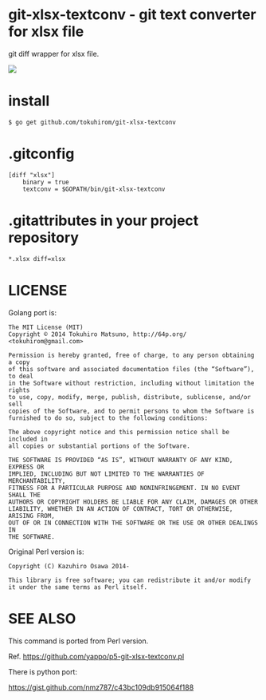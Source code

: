 # git-xlsx-textconv - git text converter for xlsx file

git diff wrapper for xlsx file.

<img src="http://t.co/5Epi6NXHZ5">

# install

    $ go get github.com/tokuhirom/git-xlsx-textconv
    
# .gitconfig

    [diff "xlsx"]
        binary = true
        textconv = $GOPATH/bin/git-xlsx-textconv

# .gitattributes in your project repository

    *.xlsx diff=xlsx

# LICENSE

Golang port is:

    The MIT License (MIT)
    Copyright © 2014 Tokuhiro Matsuno, http://64p.org/ <tokuhirom@gmail.com>

    Permission is hereby granted, free of charge, to any person obtaining a copy
    of this software and associated documentation files (the “Software”), to deal
    in the Software without restriction, including without limitation the rights
    to use, copy, modify, merge, publish, distribute, sublicense, and/or sell
    copies of the Software, and to permit persons to whom the Software is
    furnished to do so, subject to the following conditions:

    The above copyright notice and this permission notice shall be included in
    all copies or substantial portions of the Software.

    THE SOFTWARE IS PROVIDED “AS IS”, WITHOUT WARRANTY OF ANY KIND, EXPRESS OR
    IMPLIED, INCLUDING BUT NOT LIMITED TO THE WARRANTIES OF MERCHANTABILITY,
    FITNESS FOR A PARTICULAR PURPOSE AND NONINFRINGEMENT. IN NO EVENT SHALL THE
    AUTHORS OR COPYRIGHT HOLDERS BE LIABLE FOR ANY CLAIM, DAMAGES OR OTHER
    LIABILITY, WHETHER IN AN ACTION OF CONTRACT, TORT OR OTHERWISE, ARISING FROM,
    OUT OF OR IN CONNECTION WITH THE SOFTWARE OR THE USE OR OTHER DEALINGS IN
    THE SOFTWARE.

Original Perl version is:

    Copyright (C) Kazuhiro Osawa 2014-

    This library is free software; you can redistribute it and/or modify
    it under the same terms as Perl itself.

# SEE ALSO

This command is ported from Perl version.

Ref. https://github.com/yappo/p5-git-xlsx-textconv.pl

There is python port:

https://gist.github.com/nmz787/c43bc109db915064f188
